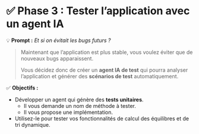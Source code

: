 # **✅ Phase 3 : Tester l’application avec un agent IA**

💡 **Prompt :** *Et si on évitait les bugs futurs ?*

> Maintenant que l’application est plus stable, vous voulez éviter que de nouveaux bugs apparaissent.
> 
> Vous décidez donc de créer un **agent IA de test** qui pourra analyser l’application et générer des **scénarios de test** automatiquement.

✅ **Objectifs :**

- Développer un agent qui génère des **tests unitaires**.
    - Il vous demande un nom de méthode à tester.
    - Il vous propose une implémentation.
- Utilisez-le pour tester vos fonctionnalités de calcul des équilibres et de tri dynamique.
